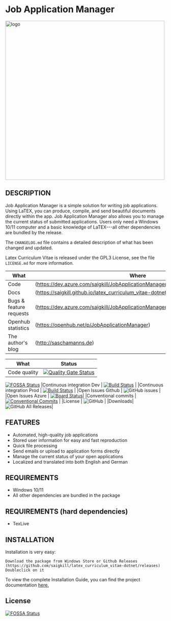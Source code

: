 # Job Application Manager

<img src="https://dev.azure.com/saigkill/fdc6f070-5933-4644-857b-7e13ee42fada/_apis/git/repositories/48bf4007-ec12-45cf-96e2-fe457131c1b7/items?path=/JobApplicationManager/Assets/SplashScreen.scale-400.png&versionDescriptor%5BversionOptions%5D=0&versionDescriptor%5BversionType%5D=0&versionDescriptor%5Bversion%5D=develop&resolveLfs=true&%24format=octetStream&api-version=5.0" align="center" alt="logo" width="500"/>

## DESCRIPTION

Job Application Manager is a simple solution for writing job applications. Using LaTEX, you can produce, compile, and send beautiful documents directly within the app. Job Application Manager also allows you to manage the current status of submitted applications. Users only need a Windows 10/11 computer and a basic knowledge of LaTEX---all other dependencies are bundled by the release.

The `CHANGELOG.md` file contains a detailed description of what has been changed and updated.

Latex Curriculum Vitae is released under the GPL3 License, see the file `LICENSE.md` for more information.

|What|Where|
|-----|-------------------------------------------------------------------------------------|
|Code  | (https://dev.azure.com/saigkill/JobApplicationManager/_git/JobApplicationManager) |
|Docs | (https://saigkill.github.io/latex_curriculum_vitae-dotnet/) |
|Bugs & feature requests  | (https://dev.azure.com/saigkill/JobApplicationManager/_workitems/recentlyupdated/) |
|Openhub statistics | (https://openhub.net/p/JobApplicationManager) |
|The author's blog | (http://saschamanns.de) |

| What | Status |
|-------------------------|----------------------------------------------------------------------------------------------------------------------------------------------------------------------------|
|Code quality | [![Quality Gate Status](https://sonarcloud.io/api/project_badges/measure?project=saigkill_JobApplicationManager&metric=alert_status)](https://sonarcloud.io/dashboard?id=saigkill_JobApplicationManager)
[![FOSSA Status](https://app.fossa.com/api/projects/git%2Bgithub.com%2Fsaigkill%2FJobApplicationManager.svg?type=shield)](https://app.fossa.com/projects/git%2Bgithub.com%2Fsaigkill%2FJobApplicationManager?ref=badge_shield)
|Continuous integration Dev | [![Build Status](https://dev.azure.com/saigkill/JobApplicationManager/_apis/build/status/JobApplicationManager-.NET%20Desktop-CI-develop?branchName=develop)](https://dev.azure.com/saigkill/JobApplicationManager/_build/latest?definitionId=44&branchName=develop) |
|Continuous integration Prod | [![Build Status](https://dev.azure.com/saigkill/JobApplicationManager/_apis/build/status/JobApplicationManager-.NET%20Desktop-CI-master?branchName=master)](https://dev.azure.com/saigkill/JobApplicationManager/_build/latest?definitionId=40&branchName=master) |
|Open Issues Github | ![GitHub issues](https://img.shields.io/github/issues/saigkill/JobApplicationManager) |
|Open Issues Azure | [![Board Status](https://dev.azure.com/saigkill/fdc6f070-5933-4644-857b-7e13ee42fada/fc89a74c-8881-4092-8f33-8f1750ef7db0/_apis/work/boardbadge/fc52696a-9a9e-461d-bee2-8e0b7d36ad7c)](https://dev.azure.com/saigkill/fdc6f070-5933-4644-857b-7e13ee42fada/_boards/board/t/fc89a74c-8881-4092-8f33-8f1750ef7db0/Stories/)|
|Conventional commits | [![Conventional Commits](https://img.shields.io/badge/Conventional%20Commits-1.0.0-yellow.svg)](https://conventionalcommits.org) |
|License | ![GitHub](https://img.shields.io/github/license/saigkill/latex_curriculum_vitae-dotnet) |
|Downloads|![GitHub All Releases](https://img.shields.io/github/downloads/saigkill/JobApplicationManager/total)|

## FEATURES

* Automated, high-quality job applications
* Stored user information for easy and fast reproduction
* Quick file processing
* Send emails or upload to application forms directly
* Manage the current status of your open applications
* Localized and translated into both English and German

## REQUIREMENTS

* Windows 10/11
* All other dependencies are bundled in the package

## REQUIREMENTS (hard dependencies)

* TexLive

## INSTALLATION

Installation is very easy:

    Download the package from Windows Store or Github Releases (https://github.com/saigkill/latex_curriculum_vitae-dotnet/releases)
    Doubleclick on it

To view the complete Installation Guide, you can find the project documentation [here.](https://saigkill.github.io/latex_curriculum_vitae-dotnet/)


## License
[![FOSSA Status](https://app.fossa.com/api/projects/git%2Bgithub.com%2Fsaigkill%2FJobApplicationManager.svg?type=large)](https://app.fossa.com/projects/git%2Bgithub.com%2Fsaigkill%2FJobApplicationManager?ref=badge_large)